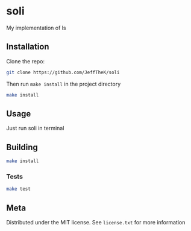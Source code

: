 # soli

My implementation of ls

## Installation

Clone the repo:

```sh
git clone https://github.com/JeffTheK/soli
```

Then run `make install` in the project directory

```sh
make install
```

## Usage

Just run soli in terminal

## Building

```sh
make install
```

### Tests

```sh
make test
```

## Meta

Distributed under the MIT license. See ``license.txt`` for more information